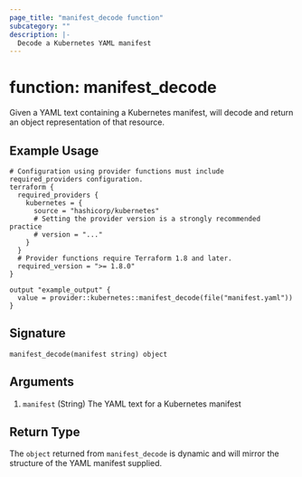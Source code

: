 ```yaml
---
page_title: "manifest_decode function"
subcategory: ""
description: |-
  Decode a Kubernetes YAML manifest 
---
```


# function: manifest_decode

Given a YAML text containing a Kubernetes manifest, will decode and return an object representation of that resource.

## Example Usage

```hcl
# Configuration using provider functions must include required_providers configuration.
terraform {
  required_providers {
    kubernetes = {
      source = "hashicorp/kubernetes"
      # Setting the provider version is a strongly recommended practice
      # version = "..."
    }
  }
  # Provider functions require Terraform 1.8 and later.
  required_version = ">= 1.8.0"
}

output "example_output" {
  value = provider::kubernetes::manifest_decode(file("manifest.yaml"))
}
```

## Signature

```text
manifest_decode(manifest string) object
```

## Arguments


1. `manifest` (String) The YAML text for a Kubernetes manifest


## Return Type

The `object` returned from `manifest_decode` is dynamic and will mirror the structure of the YAML manifest supplied. 
